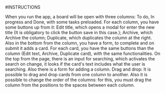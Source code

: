 #INSTRUCTIONS

When you run the app, a board will be open with three columns: To do, In progress and Done, with some tasks preloaded.
For each column, you have some buttons up from it: Edit title, which opens a modal for enter the new title (It is obligatory to click the button save in this case.); Archive, which Archive the column; Duplicate, which duplicates the column at the right. Also in the bottom from the column, you have a form, to complete and on submit it adds a card.
For each card, you have the same buttons than the column (Edit text, Archive, Duplicate card), with the same functionalities.
On the top from the page, there is an input for searching, which activates the search on change, it looks if the card's text includes what the user is searching. Also there is a form for adding a column.
Drag and drop:
It is possible to drag and drop cards from one column to another.
Also it is possible to change the order of the columns: for this, you must drag the column from the positions to the spaces between each column.
